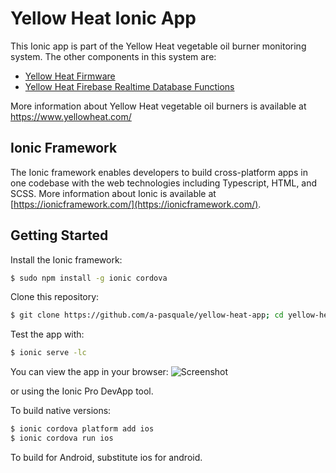 # Yellow Heat Ionic App
This Ionic app is part of the Yellow Heat vegetable oil burner monitoring system. The other components in this system are:

- [Yellow Heat Firmware](https://github.com/a-pasquale/yellow-heat)
- [Yellow Heat Firebase Realtime Database Functions](https://github.com/a-pasquale/yellow-heat-firebase-functions)

More information about Yellow Heat vegetable oil burners is available at https://www.yellowheat.com/

## Ionic Framework

The Ionic framework enables developers to build cross-platform apps in one codebase with the web technologies including Typescript, HTML, and SCSS. More information about Ionic is available at [https://ionicframework.com/](https://ionicframework.com/).

## Getting Started

Install the Ionic framework:
```bash
$ sudo npm install -g ionic cordova
```

Clone this repository:
```bash
$ git clone https://github.com/a-pasquale/yellow-heat-app; cd yellow-heat-app
```

Test the app with:
```bash
$ ionic serve -lc
```

You can view the app in your browser:
![Screenshot](https://raw.githubusercontent.com/a-pasquale/yellow-heat-app/docs/app_screenshot.png)

or using the Ionic Pro DevApp tool.

To build native versions:
```bash
$ ionic cordova platform add ios
$ ionic cordova run ios
```

To build for Android, substitute ios for android.


